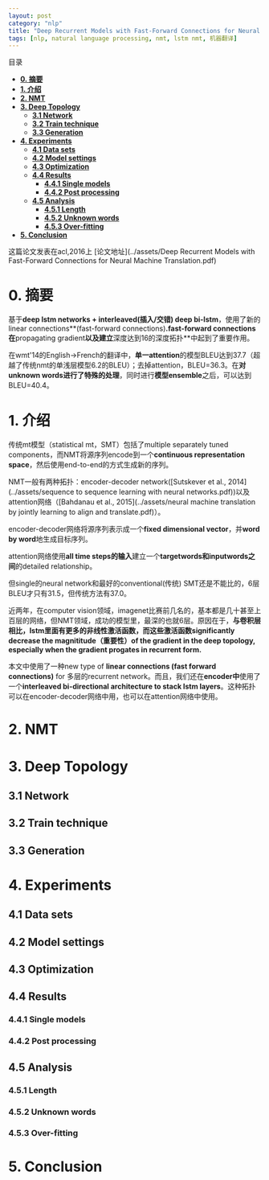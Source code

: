 ```yaml
---
layout: post
category: "nlp"
title: "Deep Recurrent Models with Fast-Forward Connections for Neural Machine Translation(rnn_nmt_baidu)"
tags: [nlp, natural language processing, nmt, lstm nmt, 机器翻译]
---
```


目录

<!-- TOC -->

- [**0. 摘要**](#0-摘要)
- [**1. 介绍**](#1-介绍)
- [**2. NMT**](#2-nmt)
- [**3. Deep Topology**](#3-deep-topology)
    - [**3.1 Network**](#31-network)
    - [**3.2 Train technique**](#32-train-technique)
    - [**3.3 Generation**](#33-generation)
- [**4. Experiments**](#4-experiments)
    - [**4.1 Data sets**](#41-data-sets)
    - [**4.2 Model settings**](#42-model-settings)
    - [**4.3 Optimization**](#43-optimization)
    - [**4.4 Results**](#44-results)
        - [**4.4.1 Single models**](#441-single-models)
        - [**4.4.2 Post processing**](#442-post-processing)
    - [**4.5 Analysis**](#45-analysis)
        - [**4.5.1 Length**](#451-length)
        - [**4.5.2 Unknown words**](#452-unknown-words)
        - [**4.5.3 Over-fitting**](#453-over-fitting)
- [**5. Conclusion**](#5-conclusion)

<!-- /TOC -->

这篇论文发表在acl,2016上
[论文地址](../assets/Deep Recurrent Models with Fast-Forward Connections for Neural Machine Translation.pdf)

# **0. 摘要**

基于**deep lstm networks + interleaved(插入/交错) deep bi-lstm**，使用了新的linear connections**(fast-forward connections)**.fast-forward connections在**propagating gradient**以及建立**深度达到16的深度拓扑**中起到了重要作用。

在wmt'14的English->French的翻译中，**单一attention**的模型BLEU达到37.7（超越了传统nmt的单浅层模型6.2的BLEU）；去掉attention，BLEU=36.3。在**对unknown words进行了特殊的处理**，同时进行**模型ensemble**之后，可以达到BLEU=40.4。

# **1. 介绍**

传统mt模型（statistical mt，SMT）包括了multiple separately tuned components，而NMT将源序列encode到一个**continuous representation space**，然后使用end-to-end的方式生成新的序列。

NMT一般有两种拓扑：encoder-decoder network([Sutskever et al., 2014](../assets/sequence to sequence learning with neural networks.pdf))以及attention网络（[Bahdanau et al., 2015](../assets/neural machine translation by jointly learning to align and translate.pdf)）。

encoder-decoder网络将源序列表示成一个**fixed dimensional vector**，并**word by word**地生成目标序列。

attention网络使用**all time steps的输入**建立一个**targetwords和inputwords之间**的detailed relationship。

但single的neural network和最好的conventional(传统) SMT还是不能比的，6层BLEU才只有31.5，但传统方法有37.0。

近两年，在computer vision领域，imagenet比赛前几名的，基本都是几十甚至上百层的网络，但NMT领域，成功的模型里，最深的也就6层。原因在于，**与卷积层相比，lstm里面有更多的非线性激活函数，而这些激活函数significantly decrease the magnititude（重要性）of the gradient in the deep topology, especially when the gradient progates in recurrent form.**

本文中使用了一种new type of **linear connections (fast forward connections)** for 多层的recurrent network。而且，我们还在**encoder中**使用了一个**interleaved bi-directional architecture to stack lstm layers**。这种拓扑可以在encoder-decoder网络中用，也可以在attention网络中使用。

# **2. NMT**

# **3. Deep Topology**

## **3.1 Network**

## **3.2 Train technique**

## **3.3 Generation**

# **4. Experiments**

## **4.1 Data sets**

## **4.2 Model settings**

## **4.3 Optimization**

## **4.4 Results**

### **4.4.1 Single models**

### **4.4.2 Post processing**

## **4.5 Analysis**

### **4.5.1 Length**

### **4.5.2 Unknown words**

### **4.5.3 Over-fitting**

# **5. Conclusion**

